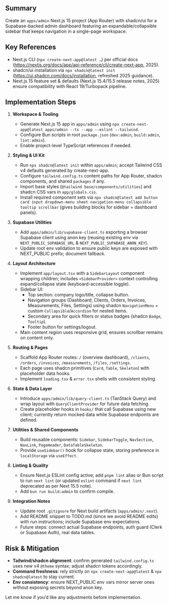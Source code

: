 ## Summary
Create an `apps/admin` Next.js 15 project (App Router) with shadcn/ui for a Supabase-backed admin dashboard featuring an expandable/collapsible sidebar that keeps navigation in a single-page workspace.

## Key References
- Next.js CLI (`npx create-next-app@latest …`) per official docs (https://nextjs.org/docs/app/api-reference/cli/create-next-app, 2025).
- shadcn/ui installation via `npx shadcn@latest init` (https://ui.shadcn.com/docs/installation, refreshed 2025 guidance).
- Next.js 15 feature set & defaults (Next.js 15.4/15.5 release notes, 2025) ensure compatibility with React 19/Turbopack pipeline.

## Implementation Steps
1. **Workspace & Tooling**
   - Generate Next.js 15 app in `apps/admin` using `npx create-next-app@latest apps/admin --ts --app --eslint --tailwind`.
   - Configure Bun scripts in root `package.json` (`dev:admin`, `build:admin`, `lint:admin`).
   - Enable project-level TypeScript references if needed.

2. **Styling & UI Kit**
   - Run `npx shadcn@latest init` within `apps/admin`; accept Tailwind CSS v4 defaults generated by create-next-app.
   - Configure `tailwind.config.ts` content paths for App Router, shadcn components, and shared `packages` if any.
   - Import base styles (`@tailwind base/components/utilities`) and shadcn CSS vars in `app/globals.css`.
   - Install required component sets via `npx shadcn@latest add button card input dropdown-menu sheet navigation-menu collapsible tooltip scrollbar` (gives building blocks for sidebar + dashboard panels).

3. **Supabase Utilities**
   - Add `apps/admin/lib/supabase-client.ts` exporting a browser Supabase client using anon key (reusing existing env via `NEXT_PUBLIC_SUPABASE_URL` & `NEXT_PUBLIC_SUPABASE_ANON_KEY`).
   - Update root env validation to ensure public keys are exposed with NEXT_PUBLIC prefix; document fallback.

4. **Layout Architecture**
   - Implement `app/layout.tsx` with a `SidebarLayout` component wrapping children; includes `<SidebarProvider>` context controlling expand/collapse state (keyboard-accessible toggle).
   - Sidebar UI:
     - Top section: company logo/title, collapse button.
     - Navigation groups (Dashboard, Clients, Orders, Invoices, Measurements, Files, Settings) using shadcn `NavigationMenu` + custom `Collapsible`/`Accordion` for nested items.
     - Secondary area for quick filters or status badges (shadcn `Badge`, `Tooltip`).
     - Footer button for settings/logout.
   - Main content region uses responsive grid, ensures scrollbar remains on content only.

5. **Routing & Pages**
   - Scaffold App Router routes: `/` (overview dashboard), `/clients`, `/orders`, `/invoices`, `/measurements`, `/files`, `/settings`.
   - Each page uses shadcn primitives (`Card`, `Table`, `Skeleton`) with placeholder data hooks.
   - Implement `loading.tsx` & `error.tsx` shells with consistent styling.

6. **State & Data Layer**
   - Introduce `apps/admin/lib/query-client.ts` (TanStack Query) and wrap layout with `QueryClientProvider` for future data fetching.
   - Create placeholder hooks in `hooks/` that call Supabase using new client; currently return mocked data while Supabase endpoints are defined.

7. **Utilities & Shared Components**
   - Build reusable components: `Sidebar`, `SidebarToggle`, `NavSection`, `NavLink`, `PageHeader`, `DataTableSkeleton`.
   - Provide `useSidebar()` hook for collapse state, storing preference in `localStorage` via `useEffect`.

8. **Linting & Quality**
   - Ensure Next.js ESLint config active; add `pnpm lint` alias or Bun script to run `next lint` (or updated `eslint` command if `next lint` deprecated as per Next 15.5 note).
   - Add `bun run build:admin` to confirm compile.

9. **Integration Notes**
   - Update root `.gitignore` for Next build artifacts (`apps/admin/.next`).
   - Add README snippet to TODO.md (since we avoid README edits) with run instructions; include Supabase env expectations.
   - Future steps: connect actual Supabase endpoints, auth guard (Clerk or Supabase Auth), real data tables.

## Risk & Mitigation
- **Tailwind/shadcn alignment**: confirm generated `tailwind.config.ts` uses new v4 `@theme` syntax; adjust shadcn tokens accordingly.
- **Command freshness**: rely strictly on `npx create-next-app@latest` & `npx shadcn@latest` to stay current.
- **Env consistency**: ensure NEXT_PUBLIC env vars mirror server ones without exposing secrets beyond anon key.

Let me know if you’d like any adjustments before implementation.